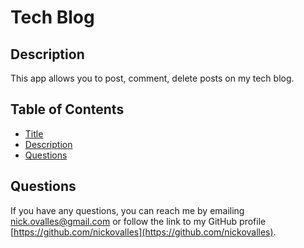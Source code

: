 # Tech Blog


  ## Description
  This app allows you to post, comment, delete posts on my tech blog.

  ## Table of Contents
  
  * [Title](#title)
  * [Description](#description)
  * [Questions](#questions)


  ## Questions
  If you have any questions, you can reach me by emailing [nick.ovalles@gmail.com](mailto:nick.ovalles@gmail.com) or follow the link to my GitHub profile [https://github.com/nickovalles](https://github.com/nickovalles).